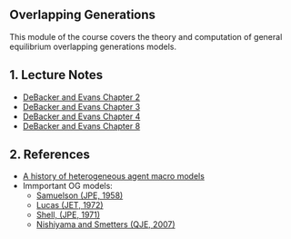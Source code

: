 ## Overlapping Generations
This module of the course covers the theory and computation of general equilibrium overlapping generations models.

## 1. Lecture Notes
* [DeBacker and Evans Chapter 2](https://github.com/jdebacker/CompEcon_Fall21/blob/main/OverlappingGenerations/Chapter2.pdf)
* [DeBacker and Evans Chapter 3](https://github.com/jdebacker/CompEcon_Fall21/blob/main/OverlappingGenerations/Chapter3.pdf)
* [DeBacker and Evans Chapter 4](https://github.com/jdebacker/CompEcon_Fall21/blob/main/OverlappingGenerations/Chapter4.pdf)
* [DeBacker and Evans Chapter 8](https://github.com/jdebacker/CompEcon_Fall21/blob/main/OverlappingGenerations/Chapter8.pdf)

## 2. References
* [A history of heterogeneous agent macro models](https://beatricecherrier.wordpress.com/2018/11/28/heterogeneous-agent-macroeconomics-has-a-long-history-and-it-raises-many-questions/)
* Immportant OG models:
  * [Samuelson (JPE, 1958)](https://www.jstor.org/stable/1826989?seq=1#metadata_info_tab_contents)
  * [Lucas (JET, 1972)](http://citeseerx.ist.psu.edu/viewdoc/download?doi=10.1.1.592.6178&rep=rep1&type=pdf)
  * [Shell, (JPE, 1971)](https://www.jstor.org/stable/1830269?seq=1#metadata_info_tab_contents)
  * [Nishiyama and Smetters (QJE, 2007)](https://www.jstor.org/stable/25098886?seq=1#metadata_info_tab_contents)
